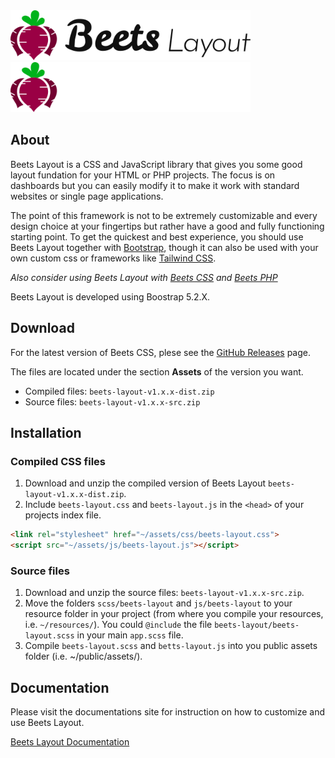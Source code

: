 <img src=".github/assets/images/beetslayout_col_100x480.png#gh-light-mode-only" style="height: 80px;">
<img src=".github/assets/images/beetslayout_col_inv_100x480.png#gh-dark-mode-only" style="height: 80px;">

## About

Beets Layout is a CSS and JavaScript library that gives you some good layout fundation for your HTML or PHP projects. The focus is on dashboards but you can easily modify it to make it work with standard websites or single page applications.

The point of this framework is not to be extremely customizable and every design choice at your fingertips but rather have a good and fully functioning starting point. To get the quickest and best experience, you should use Beets Layout together with [Bootstrap](https://getbootstrap.com/), though it can also be used with your own custom css or frameworks like [Tailwind CSS](https://tailwindcss.com/).

*Also consider using Beets Layout with [Beets CSS](https://github.com/jonasbirkelof/beets-css) and [Beets PHP](https://github.com/jonasbirkelof/beets-php)*

Beets Layout is developed using Boostrap 5.2.X.

## Download

For the latest version of Beets CSS, plese see the [GitHub Releases](https://github.com/jonasbirkelof/beets-layout/releases) page.

The files are located under the section **Assets** of the version you want.

- Compiled files: `beets-layout-v1.x.x-dist.zip`
- Source files: `beets-layout-v1.x.x-src.zip`

## Installation

### Compiled CSS files

1. Download and unzip the compiled version of Beets Layout `beets-layout-v1.x.x-dist.zip`.
2. Include `beets-layout.css` and `beets-layout.js` in the `<head>` of your projects index file.
```html
<link rel="stylesheet" href="~/assets/css/beets-layout.css">
<script src="~/assets/js/beets-layout.js"></script>
```

### Source files

1. Download and unzip the source files: `beets-layout-v1.x.x-src.zip`.
2. Move the folders `scss/beets-layout` and `js/beets-layout` to your resource folder in your project (from where you compile your resources, i.e. `~/resources/`). You could `@include` the file `beets-layout/beets-layout.scss` in your main `app.scss` file.
3. Compile `beets-layout.scss` and `betts-layout.js` into you public assets folder (i.e. ~/public/assets/).

## Documentation

Please visit the documentations site for instruction on how to customize and use Beets Layout.

[Beets Layout Documentation](https://docs.jonasbirkelof.se/beets/beets-layout)